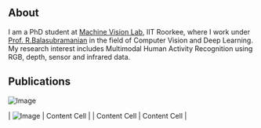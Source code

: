 ## About
I am a PhD student at [Machine Vision Lab](https://balarsgroup.github.io/), IIT Roorkee, where I work under [Prof. R.Balasubramanian](https://sites.google.com/site/balaiitr/) in the field of Computer Vision and Deep Learning. My research interest includes Multimodal Human Activity Recognition using RGB, depth, sensor and infrared data. 

## Publications

![Image](https://i.ibb.co/JtC6vmV/aihc.jpg)

| ![Image](https://i.ibb.co/JtC6vmV/aihc.jpg)  | Content Cell  |
| Content Cell  | Content Cell  |


